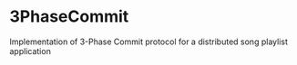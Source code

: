 3PhaseCommit
============

Implementation of 3-Phase Commit protocol for a distributed song playlist application
